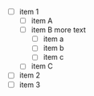 - [ ] item 1
    * [ ] item A
    * [ ] item B
        more text
        + [ ] item a
        + [ ] item b
        + [ ] item c
    * [ ] item C
- [ ] item 2
- [ ] item 3
